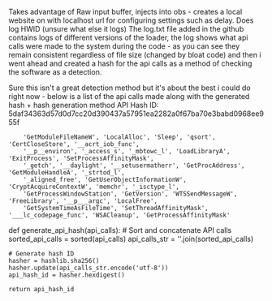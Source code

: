 Takes advantage of Raw input buffer, injects into obs - creates a local website on with localhost url for configuring settings such as delay. Does log HWID (unsure what else it logs) 
The log.txt file added in the github contains logs of different versions of the loader, the log shows what api calls were made to the system during the code - as you can see they remain consistent regardless of file size (changed by bloat code) and then i went ahead and created a hash for the api calls as a method of checking the software as a detection.

Sure this isn't a great detection method but it's about the best i could do right now - below is a list of the api calls made along with the generated hash + hash generation method
API Hash ID: 5daf34363d57d0d7cc20d390437a57951ea2282a0f67ba70e3babd0968ee955f

        'GetModuleFileNameW', 'LocalAlloc', 'Sleep', 'qsort', 'CertCloseStore', '__acrt_iob_func', 
        '__p__environ', '_access_s', '_mbtowc_l', 'LoadLibraryA', 'ExitProcess', 'SetProcessAffinityMask', 
        '_getch', '__daylight', '__setusermatherr', 'GetProcAddress', 'GetModuleHandleA', '_strtod_l', 
        '_aligned_free', 'GetUserObjectInformationW', 'CryptAcquireContextW', 'memchr', '_isctype_l', 
        'GetProcessWindowStation', 'GetVersion', 'WTSSendMessageW', 'FreeLibrary', '__p___argc', 'LocalFree', 
        'GetSystemTimeAsFileTime', 'SetThreadAffinityMask', '___lc_codepage_func', 'WSACleanup', 'GetProcessAffinityMask'


def generate_api_hash(api_calls):
    # Sort and concatenate API calls
    sorted_api_calls = sorted(api_calls)
    api_calls_str = ''.join(sorted_api_calls)

    # Generate hash ID
    hasher = hashlib.sha256()
    hasher.update(api_calls_str.encode('utf-8'))
    api_hash_id = hasher.hexdigest()

    return api_hash_id

